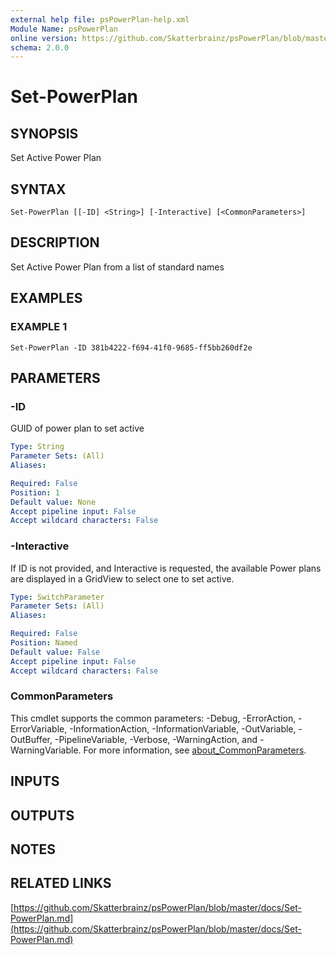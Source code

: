 ```yaml
---
external help file: psPowerPlan-help.xml
Module Name: psPowerPlan
online version: https://github.com/Skatterbrainz/psPowerPlan/blob/master/docs/Set-PowerPlan.md
schema: 2.0.0
---
```


# Set-PowerPlan

## SYNOPSIS
Set Active Power Plan

## SYNTAX

```
Set-PowerPlan [[-ID] <String>] [-Interactive] [<CommonParameters>]
```

## DESCRIPTION
Set Active Power Plan from a list of standard names

## EXAMPLES

### EXAMPLE 1
```
Set-PowerPlan -ID 381b4222-f694-41f0-9685-ff5bb260df2e
```

## PARAMETERS

### -ID
GUID of power plan to set active

```yaml
Type: String
Parameter Sets: (All)
Aliases:

Required: False
Position: 1
Default value: None
Accept pipeline input: False
Accept wildcard characters: False
```

### -Interactive
If ID is not provided, and Interactive is requested, the available Power plans
are displayed in a GridView to select one to set active.

```yaml
Type: SwitchParameter
Parameter Sets: (All)
Aliases:

Required: False
Position: Named
Default value: False
Accept pipeline input: False
Accept wildcard characters: False
```

### CommonParameters
This cmdlet supports the common parameters: -Debug, -ErrorAction, -ErrorVariable, -InformationAction, -InformationVariable, -OutVariable, -OutBuffer, -PipelineVariable, -Verbose, -WarningAction, and -WarningVariable. For more information, see [about_CommonParameters](http://go.microsoft.com/fwlink/?LinkID=113216).

## INPUTS

## OUTPUTS

## NOTES

## RELATED LINKS

[https://github.com/Skatterbrainz/psPowerPlan/blob/master/docs/Set-PowerPlan.md](https://github.com/Skatterbrainz/psPowerPlan/blob/master/docs/Set-PowerPlan.md)

